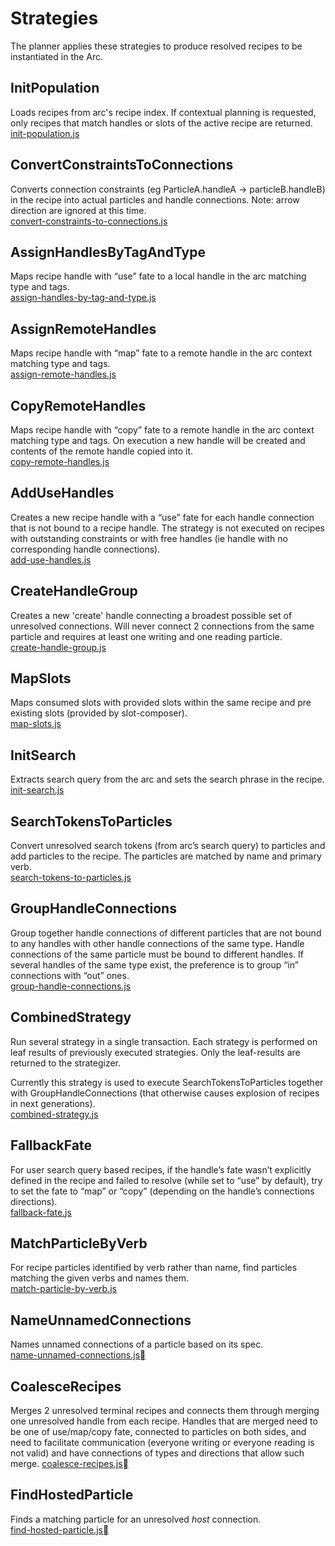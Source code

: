 # Strategies

The planner applies these strategies to produce resolved recipes to be instantiated in the Arc.

## InitPopulation
Loads recipes from arc's recipe index. If contextual planning is requested,
only recipes that match handles or slots of the active recipe are returned.<br/>
[init-population.js](https://github.com/PolymerLabs/arcs/blob/master/runtime/strategies/init-population.js)

## ConvertConstraintsToConnections
Converts connection constraints (eg ParticleA.handleA -> particleB.handleB) in the recipe into actual particles and handle connections.
Note: arrow direction are ignored at this time.<br/>
[convert-constraints-to-connections.js](https://github.com/PolymerLabs/arcs/blob/master/runtime/strategies/convert-constraints-to-connections.js)

## AssignHandlesByTagAndType
Maps recipe handle with “use” fate to a local handle in the arc matching type and tags.<br/>
[assign-handles-by-tag-and-type.js](https://github.com/PolymerLabs/arcs/blob/master/runtime/strategies/assign-handles-by-tag-and-type.js)

## AssignRemoteHandles
Maps recipe handle with “map” fate to a remote handle in the arc context matching type and tags.<br/>
[assign-remote-handles.js](https://github.com/PolymerLabs/arcs/blob/master/runtime/strategies/assign-remote-handles.js)

## CopyRemoteHandles
Maps recipe handle with “copy” fate to a remote handle in the arc context matching type and tags. On execution a new handle will be created and contents of the remote handle copied into it.<br/>
[copy-remote-handles.js](https://github.com/PolymerLabs/arcs/blob/master/runtime/strategies/copy-remote-handles.js)

## AddUseHandles
Creates a new recipe handle with a “use” fate for each handle connection that is not bound to a recipe handle.
The strategy is not executed on recipes with outstanding constraints or with free handles (ie handle with no corresponding handle connections).<br/>
[add-use-handles.js](https://github.com/PolymerLabs/arcs/blob/master/runtime/strategies/add-use-handles.js)

## CreateHandleGroup
Creates a new 'create' handle connecting a broadest possible set of unresolved connections.
Will never connect 2 connections from the same particle and requires at least one writing and one reading particle.<br/>
[create-handle-group.js](https://github.com/PolymerLabs/arcs/blob/master/runtime/strategies/create-handle-group.js)

## MapSlots
Maps consumed slots with provided slots within the same recipe and pre existing slots (provided by slot-composer).<br/>
[map-slots.js](https://github.com/PolymerLabs/arcs/blob/master/runtime/strategies/map-slots.js)

## InitSearch
Extracts search query from the arc and sets the search phrase in the recipe.<br/>
[init-search.js](https://github.com/PolymerLabs/arcs/blob/master/runtime/strategies/init-search.js)

## SearchTokensToParticles
Convert unresolved search tokens (from arc’s search query) to particles and add particles to the recipe.
The particles are matched by name and primary verb.<br/>
[search-tokens-to-particles.js](https://github.com/PolymerLabs/arcs/blob/master/runtime/strategies/search-tokens-to-particles.js)

## GroupHandleConnections
Group together handle connections of different particles that are not bound to any handles with other handle connections of the same type.
Handle connections of the same particle must be bound to different handles. If several handles of the same type exist, the preference is to group “in” connections with “out” ones.<br/>
[group-handle-connections.js](https://github.com/PolymerLabs/arcs/blob/master/runtime/strategies/group-handle-connections.js)

## CombinedStrategy
Run several strategy in a single transaction.
Each strategy is performed on leaf results of previously executed strategies. Only the leaf-results are returned to the strategizer.

Currently this strategy is used to execute SearchTokensToParticles together with GroupHandleConnections (that otherwise causes explosion of recipes in next generations).<br/>
[combined-strategy.js](https://github.com/PolymerLabs/arcs/blob/master/runtime/strategies/combined-strategy.js)

## FallbackFate
For user search query based recipes, if the handle’s fate wasn’t explicitly defined in the recipe and failed to resolve (while set to “use” by default), try to set the fate to “map” or “copy” (depending on the handle’s connections directions).<br/>
[fallback-fate.js](https://github.com/PolymerLabs/arcs/blob/master/runtime/strategies/fallback-fate.js)

## MatchParticleByVerb
For recipe particles identified by verb rather than name, find particles matching the given verbs and names them.<br/>
[match-particle-by-verb.js](https://github.com/PolymerLabs/arcs/blob/master/runtime/strategies/match-particle-by-verb.js)

## NameUnnamedConnections
Names unnamed connections of a particle based on its spec.<br/>
[name-unnamed-connections.js](https://github.com/PolymerLabs/arcs/blob/master/runtime/strategies/name-unnamed-connections.js)

## CoalesceRecipes
Merges 2 unresolved terminal recipes and connects them through merging one unresolved handle from each recipe.
Handles that are merged need to be one of use/map/copy fate, connected to particles on both sides, and need to facilitate communication (everyone writing or everyone reading is not valid) and have connections of types and directions that allow such merge.
[coalesce-recipes.js](https://github.com/PolymerLabs/arcs/blob/master/runtime/strategies/coalesce-recipes.js)

## FindHostedParticle
Finds a matching particle for an unresolved _host_ connection.<br/>
[find-hosted-particle.js](https://github.com/PolymerLabs/arcs/blob/master/runtime/strategies/find-hosted-particle.js)
